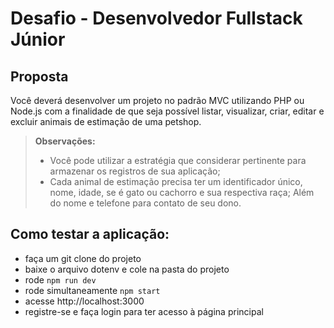 # Desafio - Desenvolvedor Fullstack Júnior

## Proposta
Você deverá desenvolver um projeto no padrão MVC utilizando PHP ou Node.js com a finalidade de que seja possível listar, visualizar, criar, editar e excluir animais de estimação de uma petshop.
> **Observações:**
> - Você pode utilizar a estratégia que considerar pertinente para armazenar os registros de sua aplicação;
> - Cada animal de estimação precisa ter um identificador único, nome, idade, se é gato ou cachorro e sua respectiva raça; Além do nome e telefone para contato de seu dono.

## Como testar a aplicação:

- faça um git clone do projeto
- baixe o arquivo dotenv e cole na pasta do projeto
- rode ```npm run dev```
- rode simultaneamente ```npm start```
- acesse http://localhost:3000
- registre-se e faça login para ter acesso à página principal
